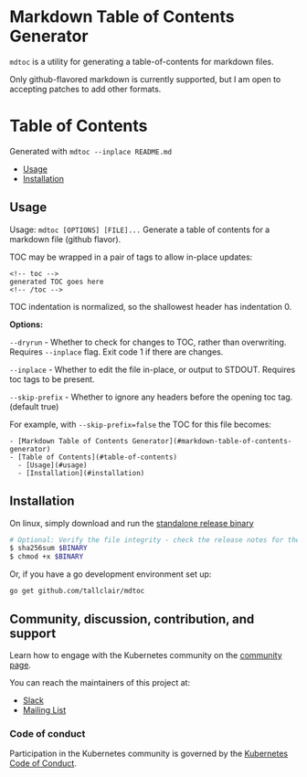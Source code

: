 # Markdown Table of Contents Generator

`mdtoc` is a utility for generating a table-of-contents for markdown files.

Only github-flavored markdown is currently supported, but I am open to accepting patches to add
other formats.

# Table of Contents

Generated with `mdtoc --inplace README.md`

<!-- toc -->
- [Usage](#usage)
- [Installation](#installation)
<!-- /toc -->

## Usage

Usage: `mdtoc [OPTIONS] [FILE]...`
Generate a table of contents for a markdown file (github flavor).

TOC may be wrapped in a pair of tags to allow in-place updates:
```
<!-- toc -->
generated TOC goes here
<!-- /toc -->
```

TOC indentation is normalized, so the shallowest header has indentation 0.

**Options:**

`--dryrun` - Whether to check for changes to TOC, rather than overwriting.
Requires `--inplace` flag. Exit code 1 if there are changes.

`--inplace` - Whether to edit the file in-place, or output to STDOUT. Requires
toc tags to be present.

`--skip-prefix` - Whether to ignore any headers before the opening toc
tag. (default true)

For example, with `--skip-prefix=false` the TOC for this file becomes:

```
- [Markdown Table of Contents Generator](#markdown-table-of-contents-generator)
- [Table of Contents](#table-of-contents)
  - [Usage](#usage)
  - [Installation](#installation)
```

## Installation

On linux, simply download and run the [standalone release
binary](https://github.com/tallclair/mdtoc/releases)

```sh
# Optional: Verify the file integrity - check the release notes for the expected value.
$ sha256sum $BINARY
$ chmod +x $BINARY
```

Or, if you have a go development environment set up:

```
go get github.com/tallclair/mdtoc
```

## Community, discussion, contribution, and support

Learn how to engage with the Kubernetes community on the [community page](http://kubernetes.io/community/).

You can reach the maintainers of this project at:

- [Slack](http://slack.k8s.io/)
- [Mailing List](https://groups.google.com/forum/#!forum/kubernetes-dev)

### Code of conduct

Participation in the Kubernetes community is governed by the [Kubernetes Code of Conduct](code-of-conduct.md).

[owners]: https://git.k8s.io/community/contributors/guide/owners.md
[Creative Commons 4.0]: https://git.k8s.io/website/LICENSE
